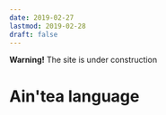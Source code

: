 ```yaml
---
date: 2019-02-27
lastmod: 2019-02-28
draft: false
---
```


<div class="warning">
  <strong>Warning!</strong> The site is under construction
</div>

# Ain'tea language


